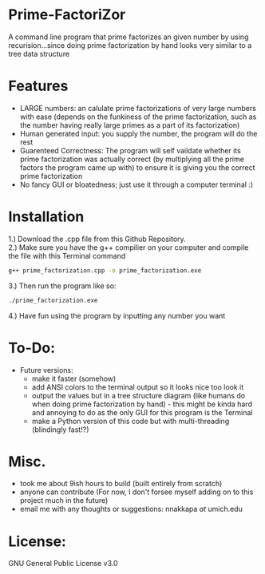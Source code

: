 # Prime-FactoriZor
A command line program that prime factorizes an given number by using recurision...since doing prime factorization by hand looks very similar to a tree data structure

# Features
- LARGE numbers: an calulate prime factorizations of very large numbers with ease (depends on the funkiness of the prime factorization, such as the number having really large primes as a part of its factorization)
- Human generated input: you supply the number, the program will do the rest
- Guarenteed Correctness: The program will self vaildate whether its prime factorization was actually correct (by multiplying all the prime factors the program came up with) to ensure it is giving you the correct prime factorization 
- No fancy GUI or bloatedness; just use it through a computer terminal :) 

# Installation
1.) Download the .cpp file from this Github Repository. <br>
2.) Make sure you have the g++ compilier on your computer and compile the file with this Terminal command
```bash
g++ prime_factorization.cpp -o prime_factorization.exe
```
3.) Then run the program like so:
``` bash
./prime_factorization.exe
```
4.) Have fun using the program by inputting any number you want
# To-Do:
- Future versions:
    - make it faster (somehow)
    - add ANSI colors to the terminal output so it looks nice too look it
    - output the values but in a tree structure diagram (like humans do when doing prime factorization by hand)
          - this might be kinda hard and annoying to do as the only GUI for this program is the Terminal
    - make a Python version of this code but with multi-threading (blindingly fast!?)
# Misc.
- took me about 9ish hours to build (built entirely from scratch)
- anyone can contribute (For now, I don't forsee myself adding on to this project much in the future)
- email me with any thoughts or suggestions: nnakkapa *at* umich.edu

# License: 
GNU General Public License v3.0
    
